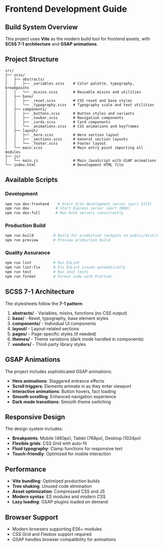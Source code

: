# Frontend Development Guide

## Build System Overview

This project uses **Vite** as the modern build tool for frontend assets, with **SCSS 7-1 architecture** and **GSAP animations**.

## Project Structure

```
src/
├── scss/
│   ├── abstracts/
│   │   ├── _variables.scss    # Color palette, typography, breakpoints
│   │   └── _mixins.scss       # Reusable mixins and utilities
│   ├── base/
│   │   ├── _reset.scss        # CSS reset and base styles
│   │   └── _typography.scss   # Typography scale and text utilities
│   ├── components/
│   │   ├── _buttons.scss      # Button styles and variants
│   │   ├── _navbar.scss       # Navigation components
│   │   ├── _cards.scss        # Card components
│   │   └── _animations.scss   # CSS animations and keyframes
│   ├── layout/
│   │   ├── _hero.scss         # Hero section layout
│   │   ├── _sections.scss     # General section layouts
│   │   └── _footer.scss       # Footer layout
│   └── main.scss              # Main entry point importing all modules
├── js/
│   └── main.js                # Main JavaScript with GSAP animations
└── index.html                 # Development HTML file
```

## Available Scripts

### Development

```bash
npm run dev:frontend    # Start Vite development server (port 5173)
npm run dev            # Start Express server (port 3000)
npm run dev:full       # Run both servers concurrently
```

### Production Build

```bash
npm run build         # Build for production (outputs to public/dist/)
npm run preview       # Preview production build
```

### Quality Assurance

```bash
npm run lint          # Run ESLint
npm run lint:fix      # Fix ESLint issues automatically
npm run test          # Run Jest tests
npm run format        # Format code with Prettier
```

## SCSS 7-1 Architecture

The stylesheets follow the **7-1 pattern**:

1. **abstracts/** - Variables, mixins, functions (no CSS output)
2. **base/** - Reset, typography, base element styles
3. **components/** - Individual UI components
4. **layout/** - Layout-related sections
5. **pages/** - Page-specific styles (if needed)
6. **themes/** - Theme variations (dark mode handled in components)
7. **vendors/** - Third-party library styles


## GSAP Animations

The project includes sophisticated GSAP animations:

- **Hero animations**: Staggered entrance effects
- **Scroll triggers**: Elements animate in as they enter viewport
- **Interactive animations**: Button hovers, fact loading
- **Smooth scrolling**: Enhanced navigation experience
- **Dark mode transitions**: Smooth theme switching


## Responsive Design

The design system includes:

- **Breakpoints**: Mobile (480px), Tablet (768px), Desktop (1024px)
- **Flexible grids**: CSS Grid with auto-fit
- **Fluid typography**: Clamp functions for responsive text
- **Touch-friendly**: Optimized for mobile interaction

## Performance

- **Vite bundling**: Optimized production builds
- **Tree shaking**: Unused code elimination
- **Asset optimization**: Compressed CSS and JS
- **Modern syntax**: ES modules and modern CSS
- **Lazy loading**: GSAP plugins loaded on demand

## Browser Support

- Modern browsers supporting ES6+ modules
- CSS Grid and Flexbox support required
- GSAP handles browser compatibility for animations
